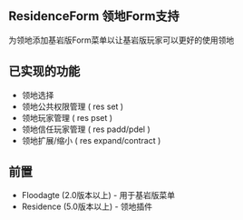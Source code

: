 ## ResidenceForm 领地Form支持
为领地添加基岩版Form菜单以让基岩版玩家可以更好的使用领地
## 已实现的功能
* 领地选择
* 领地公共权限管理 ( res set )
* 领地玩家管理 ( res pset )
* 领地信任玩家管理 ( res padd/pdel )
* 领地扩展/缩小 ( res expand/contract )
## 前置
* Floodagte (2.0版本以上) - 用于基岩版菜单
* Residence (5.0版本以上) - 领地插件
